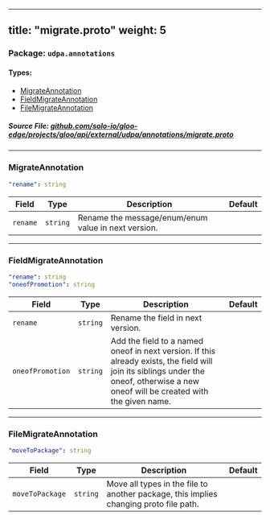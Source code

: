 
---
title: "migrate.proto"
weight: 5
---

<!-- Code generated by solo-kit. DO NOT EDIT. -->


### Package: `udpa.annotations` 
#### Types:


- [MigrateAnnotation](#migrateannotation)
- [FieldMigrateAnnotation](#fieldmigrateannotation)
- [FileMigrateAnnotation](#filemigrateannotation)
  



##### Source File: [github.com/solo-io/gloo-edge/projects/gloo/api/external/udpa/annotations/migrate.proto](https://github.com/solo-io/gloo-edge/blob/master/projects/gloo/api/external/udpa/annotations/migrate.proto)





---
### MigrateAnnotation



```yaml
"rename": string

```

| Field | Type | Description | Default |
| ----- | ---- | ----------- |----------- | 
| `rename` | `string` | Rename the message/enum/enum value in next version. |  |




---
### FieldMigrateAnnotation



```yaml
"rename": string
"oneofPromotion": string

```

| Field | Type | Description | Default |
| ----- | ---- | ----------- |----------- | 
| `rename` | `string` | Rename the field in next version. |  |
| `oneofPromotion` | `string` | Add the field to a named oneof in next version. If this already exists, the field will join its siblings under the oneof, otherwise a new oneof will be created with the given name. |  |




---
### FileMigrateAnnotation



```yaml
"moveToPackage": string

```

| Field | Type | Description | Default |
| ----- | ---- | ----------- |----------- | 
| `moveToPackage` | `string` | Move all types in the file to another package, this implies changing proto file path. |  |





<!-- Start of HubSpot Embed Code -->
<script type="text/javascript" id="hs-script-loader" async defer src="//js.hs-scripts.com/5130874.js"></script>
<!-- End of HubSpot Embed Code -->
